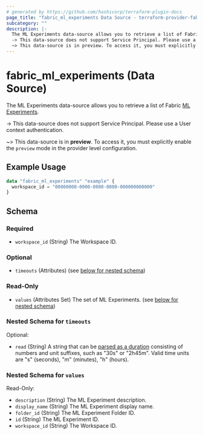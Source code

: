 ```yaml
---
# generated by https://github.com/hashicorp/terraform-plugin-docs
page_title: "fabric_ml_experiments Data Source - terraform-provider-fabric"
subcategory: ""
description: |-
  The ML Experiments data-source allows you to retrieve a list of Fabric ML Experiments https://learn.microsoft.com/fabric/data-science/machine-learning-experiment.
  -> This data-source does not support Service Principal. Please use a User context authentication.
  ~> This data-source is in preview. To access it, you must explicitly enable the preview mode in the provider level configuration.
---
```


# fabric_ml_experiments (Data Source)

The ML Experiments data-source allows you to retrieve a list of Fabric [ML Experiments](https://learn.microsoft.com/fabric/data-science/machine-learning-experiment).

-> This data-source does not support Service Principal. Please use a User context authentication.

~> This data-source is in **preview**. To access it, you must explicitly enable the `preview` mode in the provider level configuration.

## Example Usage

```terraform
data "fabric_ml_experiments" "example" {
  workspace_id = "00000000-0000-0000-0000-000000000000"
}
```

<!-- schema generated by tfplugindocs -->
## Schema

### Required

- `workspace_id` (String) The Workspace ID.

### Optional

- `timeouts` (Attributes) (see [below for nested schema](#nestedatt--timeouts))

### Read-Only

- `values` (Attributes Set) The set of ML Experiments. (see [below for nested schema](#nestedatt--values))

<a id="nestedatt--timeouts"></a>

### Nested Schema for `timeouts`

Optional:

- `read` (String) A string that can be [parsed as a duration](https://pkg.go.dev/time#ParseDuration) consisting of numbers and unit suffixes, such as "30s" or "2h45m". Valid time units are "s" (seconds), "m" (minutes), "h" (hours).

<a id="nestedatt--values"></a>

### Nested Schema for `values`

Read-Only:

- `description` (String) The ML Experiment description.
- `display_name` (String) The ML Experiment display name.
- `folder_id` (String) The ML Experiment Folder ID.
- `id` (String) The ML Experiment ID.
- `workspace_id` (String) The Workspace ID.
